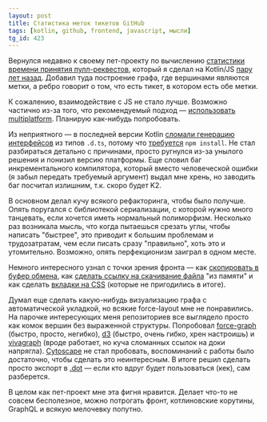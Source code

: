```yaml
---
layout: post
title: Статистика меток тикетов GitHub
tags: [kotlin, github, frontend, javascript, мысли]
tg_id: 423
---
```

Вернулся недавно к своему пет-проекту по вычислению [статистики времени принятия пулл-реквестов](/github_insights), который я сделал на Kotlin/JS [пару лет назад](/2021/10/06/kotlin-js.html). Добавил туда построение графа, где вершинами являются метки, а ребро говорит о том, что есть тикет, в котором есть обе метки.

К сожалению, взаимодействие с JS не стало лучше. Возможно частично из-за того, что рекомендуемый подход — [использовать multiplatform](https://kotlinlang.org/docs/js-overview.html). Планирую как-нибудь попробовать. 

Из неприятного — в последней версии Kotlin [сломали генерацию интерфейсов](https://youtrack.jetbrains.com/issue/KT-54445) из типов `.d.ts`, потому что [требуется](https://youtrack.jetbrains.com/issue/KT-54395) `npm install`. Не стал разбираться детально с причинами, просто ругнулся из-за унылого решения и понизил версию платформы. Еще словил баг инкрементального компилятора, который вместо человеческой ошибки (я забыл передать требуемый аргумент) выдал мне хрень, но заводить баг посчитал излишним, т.к. скоро будет K2.

В основном делал кучу всякого рефакторинга, чтобы было получше. Опять поругался с библиотекой сериализации, с которой нужно много танцевать, если хочется иметь нормальный полиморфизм. Несколько раз возникала мысль, что когда пытаешься срезать углы, чтобы написать "быстрее", это приводит к большим проблемам и трудозатратам, чем если писать сразу "правильно", хоть это и утомительно. Возможно, опять перфекционизм заиграл в одном месте.

Немного интересного узнал с точки зрения фронта — как [скопировать в буфер обмена](https://developer.mozilla.org/en-US/docs/Web/API/Navigator/clipboard), как [сделать ссылку на скачивание файла](https://github.com/ov7a/github-insights/blob/d388ae56029febc3eff5b176d5e6a77a3d60c13a/src/main/kotlin/ru/ov7a/github/insights/ui/presentation/LabelsPresenter.kt#L119) "из памяти" и как сделать [вкладки на CSS](/2023/07/20/css-tabs.html) (которые не пригодились в итоге).

Думал еще сделать какую-нибудь визуализацию графа с автоматической укладкой, но всякие force-layout мне не понравились. На парочке интересующих меня репозиториев все выглядело просто как комок вершин без выраженной структуры. Попробовал [force-graph](https://github.com/vasturiano/force-graph) (быстро, просто, негибко), [d3](https://d3js.org/) (быстро, очень гибко, хрен настроишь) и [vivagraph](https://github.com/anvaka/VivaGraphJS) (вроде работает, но куча сломанных ссылок на доки напрягла). [Cytoscape](https://js.cytoscape.org/) не стал пробовать, воспоминаний с работы было достаточно, чтобы сделать это неинтересным. В итоге решил сделать просто экспорт в [.dot](https://graphviz.org/doc/info/lang.html) — если кто вдруг будет пользоваться (кек), сам разберется.

В целом как пет-проект мне эта фигня нравится. Делает что-то не совсем бесполезное, можно потрогать фронт, котлиновские корутины, GraphQL и всякую мелочевку попутно.
